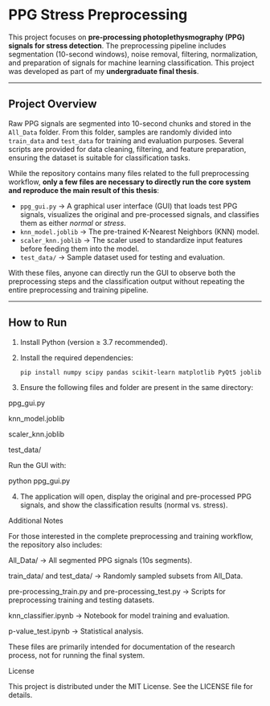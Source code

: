 # PPG Stress Preprocessing

This project focuses on **pre-processing photoplethysmography (PPG) signals for stress detection**. The preprocessing pipeline includes segmentation (10-second windows), noise removal, filtering, normalization, and preparation of signals for machine learning classification. This project was developed as part of my **undergraduate final thesis**.

---

## Project Overview

Raw PPG signals are segmented into 10-second chunks and stored in the `All_Data` folder. From this folder, samples are randomly divided into `train_data` and `test_data` for training and evaluation purposes. Several scripts are provided for data cleaning, filtering, and feature preparation, ensuring the dataset is suitable for classification tasks.

While the repository contains many files related to the full preprocessing workflow, **only a few files are necessary to directly run the core system and reproduce the main result of this thesis**:

- `ppg_gui.py` → A graphical user interface (GUI) that loads test PPG signals, visualizes the original and pre-processed signals, and classifies them as either *normal* or *stress*.  
- `knn_model.joblib` → The pre-trained K-Nearest Neighbors (KNN) model.  
- `scaler_knn.joblib` → The scaler used to standardize input features before feeding them into the model.  
- `test_data/` → Sample dataset used for testing and evaluation.  

With these files, anyone can directly run the GUI to observe both the preprocessing steps and the classification output without repeating the entire preprocessing and training pipeline.  

---

## How to Run

1. Install Python (version ≥ 3.7 recommended).  
2. Install the required dependencies:  

   ```bash
   pip install numpy scipy pandas scikit-learn matplotlib PyQt5 joblib
3. Ensure the following files and folder are present in the same directory:

  ppg_gui.py
  
  knn_model.joblib
  
  scaler_knn.joblib
  
  test_data/
  
  Run the GUI with:
  
  python ppg_gui.py


4. The application will open, display the original and pre-processed PPG signals, and show the classification results (normal vs. stress).




Additional Notes

For those interested in the complete preprocessing and training workflow, the repository also includes:

All_Data/ → All segmented PPG signals (10s segments).

train_data/ and test_data/ → Randomly sampled subsets from All_Data.

pre-processing_train.py and pre-processing_test.py → Scripts for preprocessing training and testing datasets.

knn_classifier.ipynb → Notebook for model training and evaluation.

p-value_test.ipynb → Statistical analysis.

These files are primarily intended for documentation of the research process, not for running the final system.



License

This project is distributed under the MIT License. See the LICENSE file for details.
